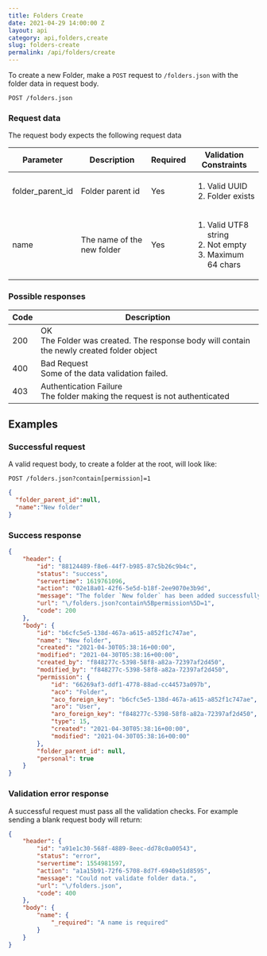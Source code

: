 ```yaml
---
title: Folders Create
date: 2021-04-29 14:00:00 Z
layout: api
category: api,folders,create
slug: folders-create
permalink: /api/folders/create
---
```


To create a new Folder, make a `POST` request to `/folders.json` with the folder data in 
request body.

```
POST /folders.json
```

### Request data
The request body expects the following request data

<table class="table-parameters">
<thead>
    <tr>
        <th>Parameter</th>
        <th>Description</th>
        <th>Required</th>
        <th>Validation Constraints</th>
    </tr>
</thead>
<tbody>
    <tr>
        <td>folder_parent_id</td>
        <td>Folder parent id</td>
        <td>Yes</td>
        <td><ol>
            <li>Valid UUID</li>
            <li>Folder exists</li>
        </ol></td>
    </tr>
    <tr>
        <td>name</td>
        <td>The name of the new folder</td>
        <td>Yes</td>
        <td><ol>
            <li>Valid UTF8 string</li>
            <li>Not empty</li>
            <li>Maximum 64 chars</li>
        </ol></td>
    </tr>
</tbody>
</table>

### Possible responses

<table class="table-parameters">
<thead>
  <tr>
   <th>Code</th>
   <th>Description</th>
  </tr>
</thead>
<tbody>
  <tr>
   <td>200</td>
   <td>OK<br/>The Folder was created. The response body will contain the newly created folder object</td>
  </tr>
  <tr>
   <td>400</td>
   <td>Bad Request<br/>Some of the data validation failed.</td>
  </tr>
  <tr>
   <td>403</td>
   <td>Authentication Failure<br/>The folder making the request is not authenticated</td>
  </tr>
</tbody>
</table>

## Examples
### Successful request

A valid request body, to create a folder at the root, will look like:

```
POST /folders.json?contain[permission]=1
```
```json
{
  "folder_parent_id":null,
  "name":"New folder"
}
```

### Success  response
```json
{
    "header": {
        "id": "88124489-f8e6-44f7-b985-87c5b26c9b4c",
        "status": "success",
        "servertime": 1619761096,
        "action": "02e18a01-42f6-5e5d-b18f-2ee9070e3b9d",
        "message": "The folder `New folder` has been added successfully.",
        "url": "\/folders.json?contain%5Bpermission%5D=1",
        "code": 200
    },
    "body": {
        "id": "b6cfc5e5-138d-467a-a615-a852f1c747ae",
        "name": "New folder",
        "created": "2021-04-30T05:38:16+00:00",
        "modified": "2021-04-30T05:38:16+00:00",
        "created_by": "f848277c-5398-58f8-a82a-72397af2d450",
        "modified_by": "f848277c-5398-58f8-a82a-72397af2d450",
        "permission": {
            "id": "66269af3-ddf1-4778-88ad-cc44573a097b",
            "aco": "Folder",
            "aco_foreign_key": "b6cfc5e5-138d-467a-a615-a852f1c747ae",
            "aro": "User",
            "aro_foreign_key": "f848277c-5398-58f8-a82a-72397af2d450",
            "type": 15,
            "created": "2021-04-30T05:38:16+00:00",
            "modified": "2021-04-30T05:38:16+00:00"
        },
        "folder_parent_id": null,
        "personal": true
    }
}
```

### Validation error response

A successful request must pass all the validation checks. 
For example sending a blank request body will return:

```json
{
    "header": {
        "id": "a91e1c30-568f-4889-8eec-dd78c0a00543",
        "status": "error",
        "servertime": 1554981597,
        "action": "a1a15b91-72f6-5708-8d7f-6940e51d8595",
        "message": "Could not validate folder data.",
        "url": "\/folders.json",
        "code": 400
    },
    "body": {
        "name": {
            "_required": "A name is required"
        }
    }
}
```
